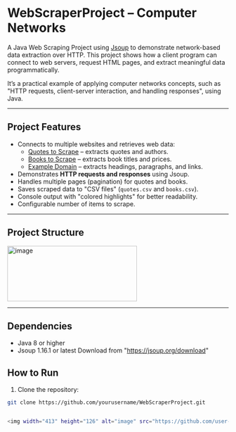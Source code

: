 
# WebScraperProject – Computer Networks

A Java Web Scraping Project using [Jsoup](https://jsoup.org/) to demonstrate network-based data extraction over HTTP. This project shows how a client program can connect to web servers, request HTML pages, and extract meaningful data programmatically.  

It’s a practical example of applying computer networks concepts, such as "HTTP requests, client-server interaction, and handling responses", using Java.

---

## Project Features
- Connects to multiple websites and retrieves web data:
  - [Quotes to Scrape](http://quotes.toscrape.com/) – extracts quotes and authors.
  - [Books to Scrape](http://books.toscrape.com/) – extracts book titles and prices.
  - [Example Domain](http://example.com) – extracts headings, paragraphs, and links.
- Demonstrates **HTTP requests and responses** using Jsoup.
- Handles multiple pages (pagination) for quotes and books.
- Saves scraped data to "CSV files" (`quotes.csv` and `books.csv`).
- Console output with "colored highlights" for better readability.
- Configurable number of items to scrape.

---

## Project Structure
<img width="295" height="126" alt="image" src="https://github.com/user-attachments/assets/89e0ea47-e23c-4fcc-9832-bbf1e1790792" />


---

## Dependencies
- Java 8 or higher
- Jsoup 1.16.1 or latest
Download from "https://jsoup.org/download"


## How to Run
1. Clone the repository:
```bash
git clone https://github.com/yourusername/WebScraperProject.git


<img width="413" height="126" alt="image" src="https://github.com/user-attachments/assets/00ac91e2-6d44-4be9-834a-d45e7a087766" />




